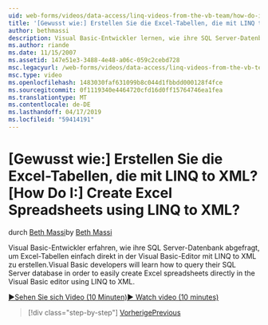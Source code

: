 ```yaml
---
uid: web-forms/videos/data-access/linq-videos-from-the-vb-team/how-do-i-create-excel-spreadsheets-using-linq-to-xml
title: '[Gewusst wie:] Erstellen Sie die Excel-Tabellen, die mit LINQ to XML? | Microsoft-Dokumentation'
author: bethmassi
description: Visual Basic-Entwickler lernen, wie ihre SQL Server-Datenbank abgefragt, um problemlos Excel-Tabellen direkt in Visual Basic Editor uns erstellen...
ms.author: riande
ms.date: 11/15/2007
ms.assetid: 147e51e3-3488-4e48-a06c-059c2cebd728
msc.legacyurl: /web-forms/videos/data-access/linq-videos-from-the-vb-team/how-do-i-create-excel-spreadsheets-using-linq-to-xml
msc.type: video
ms.openlocfilehash: 1483030faf631099b8c044d1fbbdd000128f4fce
ms.sourcegitcommit: 0f1119340e4464720cfd16d0ff15764746ea1fea
ms.translationtype: MT
ms.contentlocale: de-DE
ms.lasthandoff: 04/17/2019
ms.locfileid: "59414191"
---
```

# <a name="how-do-i-create-excel-spreadsheets-using-linq-to-xml"></a><span data-ttu-id="3088e-104">[Gewusst wie:] Erstellen Sie die Excel-Tabellen, die mit LINQ to XML?</span><span class="sxs-lookup"><span data-stu-id="3088e-104">[How Do I:] Create Excel Spreadsheets using LINQ to XML?</span></span>

<span data-ttu-id="3088e-105">durch [Beth Massi](https://github.com/bethmassi)</span><span class="sxs-lookup"><span data-stu-id="3088e-105">by [Beth Massi](https://github.com/bethmassi)</span></span>

<span data-ttu-id="3088e-106">Visual Basic-Entwickler erfahren, wie ihre SQL Server-Datenbank abgefragt, um Excel-Tabellen einfach direkt in der Visual Basic-Editor mit LINQ to XML zu erstellen.</span><span class="sxs-lookup"><span data-stu-id="3088e-106">Visual Basic developers will learn how to query their SQL Server database in order to easily create Excel spreadsheets directly in the Visual Basic editor using LINQ to XML.</span></span>

[<span data-ttu-id="3088e-107">&#9654;Sehen Sie sich Video (10 Minuten)</span><span class="sxs-lookup"><span data-stu-id="3088e-107">&#9654; Watch video (10 minutes)</span></span>](https://channel9.msdn.com/Blogs/ASP-NET-Site-Videos/how-do-i-create-excel-spreadsheets-using-linq-to-xml)

> [!div class="step-by-step"]
> [<span data-ttu-id="3088e-108">Vorherige</span><span class="sxs-lookup"><span data-stu-id="3088e-108">Previous</span></span>](how-do-i-create-xml-documents-from-sql-data.md)
